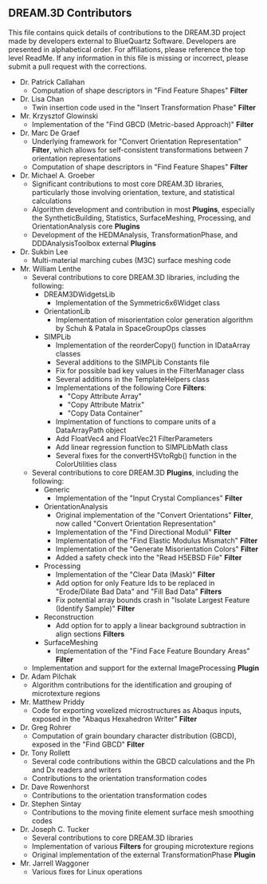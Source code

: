 ## DREAM.3D Contributors ##
This file contains quick details of contributions to the DREAM.3D project made by developers external to BlueQuartz Software. Developers are presented in alphabetical order. For affiliations, please reference the top level ReadMe. If any information in this file is missing or incorrect, please submit a pull request with the corrections.

+ Dr. Patrick Callahan 
	+ Computation of shape descriptors in "Find Feature Shapes" **Filter**
+ Dr. Lisa Chan
	+ Twin insertion code used in the "Insert Transformation Phase" **Filter**
+ Mr. Krzysztof Glowinski
	+ Implementation of the "Find GBCD (Metric-based Approach)" **Filter**
+ Dr. Marc De Graef 
	+ Underlying framework for "Convert Orientation Representation" **Filter**, which allows for self-consistent transformations between 7 orientation representations
	+ Computation of shape descriptors in "Find Feature Shapes" **Filter**
+ Dr. Michael A. Groeber 
	+ Significant contributions to most core DREAM.3D libraries, particularly those involving orientation, texture, and statistical calculations
	+ Algorithm development and contribution in most **Plugins**, especially the SyntheticBuilding, Statistics, SurfaceMeshing, Processing, and OrientationAnalysis core **Plugins**
	+ Development of the HEDMAnalysis, TransformationPhase, and DDDAnalysisToolbox external **Plugins**
+ Dr. Sukbin Lee 
	+ Multi-material marching cubes (M3C) surface meshing code
+ Mr. William Lenthe 
	+ Several contributions to core DREAM.3D libraries, including the following:
		+ DREAM3DWidgetsLib
			+ Implementation of the Symmetric6x6Widget class
		+ OrientationLib
			+ Implementation of misorientation color generation algorithm by Schuh & Patala in SpaceGroupOps classes
		+ SIMPLib
			+ Implementation of the reorderCopy() function in IDataArray classes
			+ Several additions to the SIMPLib Constants file
			+ Fix for possible bad key values in the FilterManager class
			+ Several additions in the TemplateHelpers class
			+ Implementations of the following Core **Filters**:
				+ "Copy Attribute Array"
				+ "Copy Attribute Matrix"
				+ "Copy Data Container"
			+ Implmentation of functions to compare units of a DataArrayPath object
			+ Add FloatVec4 and FloatVec21 FilterParameters
			+ Add linear regression function to SIMPLibMath class
			+ Several fixes for the convertHSVtoRgb() function in the ColorUtilities class
	+ Several contributions to core DREAM.3D **Plugins**, including the following:
		+ Generic
			+ Implementation of the "Input Crystal Compliances" **Filter**
		+ OrientationAnalysis
			+ Original implementation of the "Convert Orientations" **Filter**, now called "Convert Orientation Representation"
			+ Implementation of the "Find Directional Moduli" **Filter**
			+ Implementation of the "Find Elastic Modulus Mismatch" **Filter**
			+ Implementation of the "Generate Misorientation Colors" **Filter**
			+ Added a safety check into the "Read H5EBSD File" **Filter**
		+ Processing
			+ Implementation of the "Clear Data (Mask)" **Filter**
			+ Add option for only Feature Ids to be replaced in "Erode/Dilate Bad Data" and "Fill Bad Data" **Filters**
			+ Fix potential array bounds crash in "Isolate Largest Feature (Identify Sample)" **Filter**
		+ Reconstruction
			+ Add option for to apply a linear background subtraction in align sections **Filters**
		+ SurfaceMeshing
			+ Implementation of the "Find Face Feature Boundary Areas" **Filter**
	+ Implementation and support for the external ImageProcessing **Plugin**
+ Dr. Adam Pilchak 
	+ Algorithm contributions for the identification and grouping of microtexture regions
+ Mr. Matthew Priddy 
	+ Code for exporting voxelized microstructures as Abaqus inputs, exposed in the "Abaqus Hexahedron Writer" **Filter**
+ Dr. Greg Rohrer 
	+ Computation of grain boundary character distribution (GBCD), exposed in the "Find GBCD" **Filter**
+ Dr. Tony Rollett 
	+ Several code contributions within the GBCD calculations and the Ph and Dx readers and writers
	+ Contributions to the orientation transformation codes
+ Dr. Dave Rowenhorst 
	+ Contributions to the orientation transformation codes
+ Dr. Stephen Sintay 
	+ Contributions to the moving finite element surface mesh smoothing codes
+ Dr. Joseph C. Tucker 
	+ Several contributions to core DREAM.3D libraries
	+ Implementation of various **Filters** for grouping microtexture regions
	+ Original implementation of the external TransformationPhase **Plugin**
+ Mr. Jarrell Waggoner 
	+ Various fixes for Linux operations